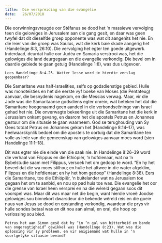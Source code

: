 ```yaml
---
title:  Die verspreiding van die evangelie
date:   26/07/2018
---
```


Die oorwinningsvreugde oor Stéfanus se dood het ‘n massiewe vervolging teen die gelowiges in Jerusalem aan die gang gesit, en daar was geen twyfel dat dit dieselfde groep opponente was wat dit aangehits het nie. En die leier van die groep was Saulus, wat die kerk baie skade aangerig het (Handelinge 8:3, 26:10). Die vervolging het egter ten goede uitgewerk. Inderdaad, deurdat hulle oor Judéa en Samaria verstrooi was, het die gelowiges die land deurgegaan en die evangelie verkondig. Die bevel om in daardie gebiede te gaan getuig (Handelinge 1:8), was dus uitgevoer.

`Lees Handelinge 8:4–25. Watter lesse word in hierdie verslag geopenbaar?`

Die Samaritane was half-Israelities, selfs op godsdienstige gebied. Hulle was monoteïsties en het die eerste vyf boeke van Moses (die Pentateug) aanvaar, die besnydenis nagekom, en die Messias verwag. Maar, vir die Jode was die Samaritaanse godsdiens egter onrein, wat beteken het dat die Samaritane hoegenaamd geen aandeel in die verbondseëninge van Israel gehad het nie. Die onverwagte bekeerlinge uit die Samaritane het die kerk in Jerusalem onkant gevang, en daarom het die apostels Petrus en Johannes gestuur om die situasie te gaan waarneem. God se terughouding van Sy Gees totdat Petrus en Johannes gekom het (Handelinge 8:14–17), was heelwaarskynlik bedoel om die apostels te oortuig dat die Samaritane ten volle as lede van die gemeenskap van gelowiges aanvaar moes word (sien Handelinge 11:1–18).

Dit was egter nie die einde van die saak nie. In Handelinge 8:26–39 word die verhaal van Filippus en die Ethiópiër, ‘n hofdienaar, wat na ‘n Bybelstudie saam met Filippus, versoek het om gedoop te word. “En hy het beveel dat die wa moes stilhou; en hulle het altwee in die water afgeklim, Filippus en die hofdienaar; en hy het hom gedoop” (Handelinge 8:38). Eers die Samaritane, toe die Ethiópiër, ‘n buitelander wat na Jerusalem toe gegaan het om te aanbid, en nou op pad huis toe was. Die evangelie het oor die grense van Israel heen versprei en na die wêreld gegaan soos dit voorspel was. Maar dit was maar net die begin, want hierdie vroeë Joodse gelowiges sou binnekort dwarsdeur die bekende wêreld reis en die goeie nuus van Jesus se dood en opstanding verkondig, waardeur die prys vir hulle sondes betaal was en dit nou aan almal, en oral, die hoop op verlossing sou bied.

`Petrus het aan Simon gesê dat hy “in ‘n gal van bitterheid en bande van ongeregtigheid” gewikkel was (Handelinge 8:23). Wat was die oplossing vir sy probleem, en vir enigiemand wat hulle in ‘n soortgelyke situasie bevind?`